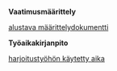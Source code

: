 **Vaatimusmäärittely**

[alustava määrittelydokumentti](/dokumentointi/dokumentointi)



**Työaikakirjanpito**

[harjoitustyöhön käytetty aika](/tyoaikakirjanpito)
